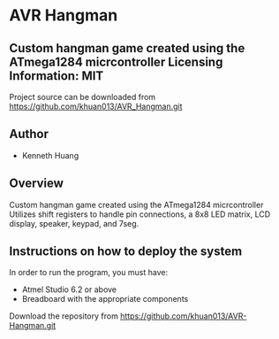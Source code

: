 
AVR Hangman
====
Custom hangman game created using the ATmega1284 micrcontroller
Licensing Information: MIT
---
Project source can be downloaded from https://github.com/khuan013/AVR_Hangman.git

Author
----
* Kenneth Huang



Overview
-------

Custom hangman game created using the ATmega1284 micrcontroller
Utilizes shift registers to handle pin connections, a 8x8 LED matrix, LCD display, speaker, keypad, and 7seg.

Instructions on how to deploy the system
-------

In order to run the program, you must have: 

* Atmel Studio 6.2 or above
* Breadboard with the appropriate components


Download the repository from https://github.com/khuan013/AVR-Hangman.git
